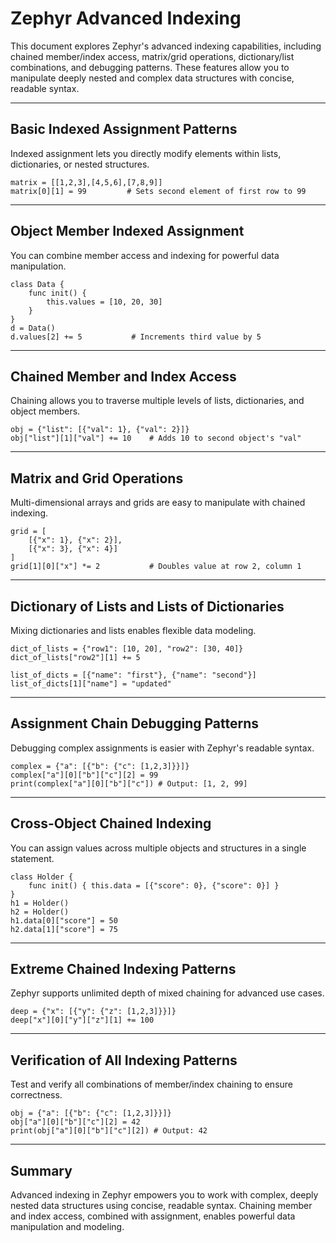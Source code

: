 # Zephyr Advanced Indexing

This document explores Zephyr's advanced indexing capabilities, including chained member/index access, matrix/grid operations, dictionary/list combinations, and debugging patterns. These features allow you to manipulate deeply nested and complex data structures with concise, readable syntax.

---

## Basic Indexed Assignment Patterns

Indexed assignment lets you directly modify elements within lists, dictionaries, or nested structures.

```zephyr
matrix = [[1,2,3],[4,5,6],[7,8,9]]
matrix[0][1] = 99         # Sets second element of first row to 99
```

---

## Object Member Indexed Assignment

You can combine member access and indexing for powerful data manipulation.

```zephyr
class Data {
    func init() {
        this.values = [10, 20, 30]
    }
}
d = Data()
d.values[2] += 5           # Increments third value by 5
```

---

## Chained Member and Index Access

Chaining allows you to traverse multiple levels of lists, dictionaries, and object members.

```zephyr
obj = {"list": [{"val": 1}, {"val": 2}]}
obj["list"][1]["val"] += 10    # Adds 10 to second object's "val"
```

---

## Matrix and Grid Operations

Multi-dimensional arrays and grids are easy to manipulate with chained indexing.

```zephyr
grid = [
    [{"x": 1}, {"x": 2}],
    [{"x": 3}, {"x": 4}]
]
grid[1][0]["x"] *= 2           # Doubles value at row 2, column 1
```

---

## Dictionary of Lists and Lists of Dictionaries

Mixing dictionaries and lists enables flexible data modeling.

```zephyr
dict_of_lists = {"row1": [10, 20], "row2": [30, 40]}
dict_of_lists["row2"][1] += 5

list_of_dicts = [{"name": "first"}, {"name": "second"}]
list_of_dicts[1]["name"] = "updated"
```

---

## Assignment Chain Debugging Patterns

Debugging complex assignments is easier with Zephyr's readable syntax.

```zephyr
complex = {"a": [{"b": {"c": [1,2,3]}}]}
complex["a"][0]["b"]["c"][2] = 99
print(complex["a"][0]["b"]["c"]) # Output: [1, 2, 99]
```

---

## Cross-Object Chained Indexing

You can assign values across multiple objects and structures in a single statement.

```zephyr
class Holder {
    func init() { this.data = [{"score": 0}, {"score": 0}] }
}
h1 = Holder()
h2 = Holder()
h1.data[0]["score"] = 50
h2.data[1]["score"] = 75
```

---

## Extreme Chained Indexing Patterns

Zephyr supports unlimited depth of mixed chaining for advanced use cases.

```zephyr
deep = {"x": [{"y": {"z": [1,2,3]}}]}
deep["x"][0]["y"]["z"][1] += 100
```

---

## Verification of All Indexing Patterns

Test and verify all combinations of member/index chaining to ensure correctness.

```zephyr
obj = {"a": [{"b": {"c": [1,2,3]}}]}
obj["a"][0]["b"]["c"][2] = 42
print(obj["a"][0]["b"]["c"][2]) # Output: 42
```

---

## Summary

Advanced indexing in Zephyr empowers you to work with complex, deeply nested data structures using concise, readable syntax. Chaining member and index access, combined with assignment, enables powerful data manipulation and modeling.

